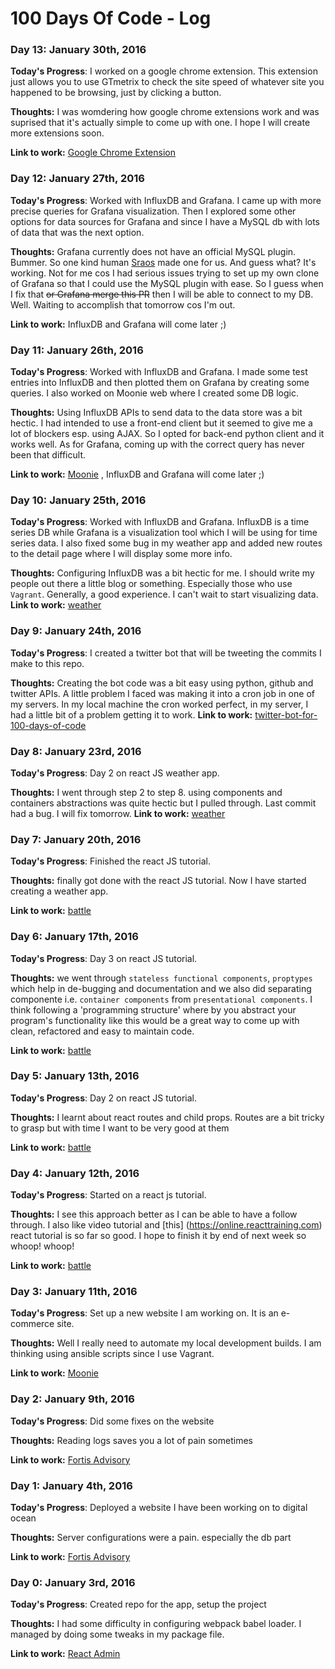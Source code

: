# 100 Days Of Code - Log

### Day 13: January 30th, 2016

**Today's Progress**: I worked on a google chrome extension. This extension just allows you to use GTmetrix to check the site speed of whatever site you happened to be browsing, just by clicking a button.

**Thoughts:** I was womdering how google chrome extensions work and was suprised that it's actually simple to come up with one. I hope I will create more extensions soon.

**Link to work:** [Google Chrome Extension](https://github.com/musale/chrome-extension-gmetrix)

### Day 12: January 27th, 2016

**Today's Progress**: Worked with InfluxDB and Grafana. I came up with more precise queries for Grafana visualization. Then I explored some other options for data sources for Grafana and since I have a MySQL db with lots of data that was the next option.

**Thoughts:** Grafana currently does not have an official MySQL plugin. Bummer. So one kind human [Sraos](https://github.com/sraoss/grafana-sqldb-datasource) made one for us. And guess what? It's working. Not for me cos I had serious issues trying to set up my own clone of Grafana so that I could use the MySQL plugin with ease. So I guess when I fix that ~~or Grafana merge this PR~~ then I will be able to connect to my DB. Well. Waiting to accomplish that tomorrow cos I'm out.

**Link to work:** InfluxDB and Grafana will come later ;)

### Day 11: January 26th, 2016

**Today's Progress**: Worked with InfluxDB and Grafana. I made some test entries into InfluxDB and then plotted them on Grafana by creating some queries. I also worked on Moonie web where I created some DB logic.

**Thoughts:** Using InfluxDB APIs to send data to the data store was a bit hectic. I had intended to use a front-end client but it seemed to give me a lot of blockers esp. using AJAX. So I opted for back-end python client and it works well. As for Grafana, coming up with the correct query has never been that difficult.

**Link to work:** [Moonie](https://github.com/musale/moonie/commits/master) , InfluxDB and Grafana will come later ;)

### Day 10: January 25th, 2016

**Today's Progress**: Worked with InfluxDB and Grafana. InfluxDB is a time series DB while Grafana is a visualization tool which I will be using for time series data. I also fixed some bug in my weather app and added new routes to the detail page where I will display some more info.

**Thoughts:** Configuring InfluxDB was a bit hectic for me. I should write my people out there a little blog or something. Especially those who use ```Vagrant```. Generally, a good experience. I can't wait to start visualizing data.
**Link to work:** [weather](https://github.com/musale/react-fundamentals-curriculum/commits/master)

### Day 9: January 24th, 2016

**Today's Progress**: I created a twitter bot that will be tweeting the commits I make to this repo.

**Thoughts:** Creating the bot code was a bit easy using python, github and twitter APIs. A little problem I faced was making it into a cron job in one of my servers. In my local machine the cron worked perfect, in my server, I had a little bit of a problem getting it to work.
**Link to work:** [twitter-bot-for-100-days-of-code](https://github.com/musale/twitter-bot-for-100-days-of-code)


### Day 8: January 23rd, 2016

**Today's Progress**: Day 2 on react JS weather app.

**Thoughts:** I went through step 2 to step 8. using components and containers abstractions was quite hectic but I pulled through. Last commit had a bug. I will fix tomorrow.
**Link to work:** [weather](https://github.com/musale/weather-app)


### Day 7: January 20th, 2016

**Today's Progress**: Finished the react JS tutorial.

**Thoughts:** finally got done with the react JS tutorial. Now I have started creating a weather app.

**Link to work:** [battle](https://github.com/musale/battle)


### Day 6: January 17th, 2016

**Today's Progress**: Day 3 on react JS tutorial.

**Thoughts:** we went through ```stateless functional components```, ```proptypes``` which help in de-bugging and documentation and we also did separating componente i.e. ```container components``` from ```presentational components```. I think following a 'programming structure' where by you abstract your program's functionality like this would be a great way to come up with clean, refactored and easy to maintain code.

**Link to work:** [battle](https://github.com/musale/battle)

### Day 5: January 13th, 2016

**Today's Progress**: Day 2 on react JS tutorial.

**Thoughts:** I learnt about react routes and child props. Routes are a bit tricky to grasp but with time I want to be very good at them

**Link to work:** [battle](https://github.com/musale/battle)

### Day 4: January 12th, 2016

**Today's Progress**: Started on a react js tutorial.

**Thoughts:** I see this approach better as I can be able to have a follow through. I also like video tutorial and [this] (https://online.reacttraining.com) react tutorial is so far so good. I hope to finish it by end of next week so whoop! whoop!

**Link to work:** [battle](https://github.com/musale/battle)

### Day 3: January 11th, 2016

**Today's Progress**: Set up a new website I am working on. It is an e-commerce site.

**Thoughts:** Well I really need to automate my local development builds. I am thinking using ansible scripts since I use Vagrant.

**Link to work:** [Moonie](https://github.com/musale/moonie)

### Day 2: January 9th, 2016

**Today's Progress**: Did some fixes on the website

**Thoughts:** Reading logs saves you a lot of pain sometimes

**Link to work:** [Fortis Advisory](http://fortisadvisory.co.ke)

### Day 1: January 4th, 2016

**Today's Progress**: Deployed a website I have been working on to digital ocean

**Thoughts:** Server configurations were a pain. especially the db part

**Link to work:** [Fortis Advisory](http://fortisadvisory.co.ke)

### Day 0: January 3rd, 2016

**Today's Progress**: Created repo for the app, setup the project

**Thoughts:** I had some difficulty in configuring webpack babel loader. I managed by doing some tweaks in my package file.

**Link to work:** [React Admin](https://github.com/musale/su)
